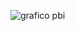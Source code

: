 ![grafico pbi](https://github.com/dzNN13/INFORM-TICA_GPI/assets/163065808/04167722-1dc2-4647-a927-e6b3b0a936aa)
